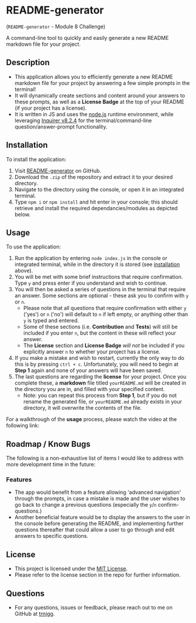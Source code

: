 # README-generator
(```README-generator``` - Module 8 Challenge)

A command-line tool to quickly and easily generate a new README markdown file for your project.


## Description
- This application allows you to efficiently generate a new README markdown file for your project by answering a few simple prompts in the terminal!
- It will dynamically create sections and content around your answers to these prompts, as well as a **License Badge** at the top of your README (if your project has a license). 
- It is written in JS and uses the [node.js](https://nodejs.org/en) runtime environment, while leveraging [Inquirer v8.2.4](https://www.npmjs.com/package/inquirer/v/8.2.4) for the terminal/command-line question/answer-prompt functionality.

## Installation
To install the application: 
1. Visit [README-generator](https://github.com/trnigg/README-generator/) on GitHub.
2. Download the `.zip` of the repository and extract it to your desired directory.
3. Navigate to the directory using the console, or open it in an integrated terminal.
4. Type `npm i` or `npm install` and hit enter in your console; this should retrieve and install the required dependancies/modules as depicted below.

## Usage
To use the application: 
1. Run the application by entering `node index.js` in the console or integrated terminal, while in the directory it is stored (see [installation](#installation) above).
2. You will be met with some brief instructions that require confirmation. Type `y` and press enter if you understand and wish to continue.
3. You will then be asked a series of questions in the terminal that require an answer. Some sections are optional - these ask you to confirm with `y` or `n`.
    - Please note that all questions that require confirmation with either `y` ('yes') or `n` ('no') will default to `n` if left empty, or anything other than `y` is typed and entered.
    - Some of these sections (i.e. **Contribution** and **Tests**) will still be included if you enter `n`, but the content in these will reflect your answer.
    - The **License** section and **License Badge** *will not* be included if you explicitly answer `n` to whether your project has a license.
4. If you make a mistake and wish to restart, currently the only way to do this is by pressing `ctrl + c`. Unfortunately, you will need to begin at **Step 1** again and none of your answers will have been saved.
5. The last questions are regarding the **license** for your project. Once you complete these, a **markdown** file titled `yourREADME.md` will be created in the directory you are in, and filled with your specified content.
    - Note: you can repeat this process from **Step 1**, but if you do not rename the generated file, or `yourREADME.md` already exists in your directory, it will overwrite the contents of the file.

For a walkthrough of the **usage** process, please watch the video at the following link:


## Roadmap / Know Bugs
The following is a non-exhaustive list of items I would like to address with more development time in the future:

### Features
- The app would benefit from a feature allowing 'advanced navigation' through the prompts, in case a mistake is made and the user wishes to go back to change a previous questions (especially the `y`/`n` confirm-questions.)
- Another beneficial feature would be to display the answers to the user in the console before generating the README, and implementing further questions thereafter that could allow a user to go through and edit answers to specific questions.

## License
- This project is licensed under the [MIT License](https://choosealicense.com/licenses/mit).
- Please refer to the license section in the repo for further information.

## Questions
- For any questions, issues or feedback, please reach out to me on GitHub at [trnigg](https://github.com/trnigg/).